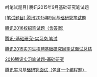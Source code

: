 #[笔试题目] 腾讯2015年9月基础研究笔试题

[[笔试题目] 腾讯2015年9月基础研究笔试题](http://blog.csdn.net/eastmount/article/details/48246649)

[腾讯2016校招笔试题（含答案)](http://blog.csdn.net/liangzhaoyang1/article/details/50973727)

[腾讯-基础研究-实习岗 笔试 ](http://blog.csdn.net/u014540717/article/details/51045943)

[腾讯2015实习生招聘基础研究岗笔试面试总结 ](http://blog.csdn.net/sherry_0009/article/details/48225097)

[2016腾讯实习笔试题-基础研究](http://fanwen.wenku1.com/article/18899815.html)

[腾讯实习基础研究面试（包含一个编程题）](http://blog.csdn.net/wangjin123456789/article/details/51130225)

